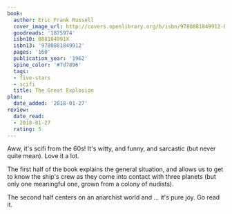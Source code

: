 ```yaml
---
book:
  author: Eric Frank Russell
  cover_image_url: http://covers.openlibrary.org/b/isbn/9780881849912-L.jpg
  goodreads: '1875974'
  isbn10: 088184991X
  isbn13: '9780881849912'
  pages: '160'
  publication_year: '1962'
  spine_color: '#7d7896'
  tags:
  - five-stars
  - scifi
  title: The Great Explosion
plan:
  date_added: '2018-01-27'
review:
  date_read:
  - 2018-01-27
  rating: 5
---
```


Aww, it's scifi from the 60s! It's witty, and funny, and sarcastic (but never quite mean). Love it a lot.

The first half of the book explains the general situation, and allows us to get to know the ship's crew as they come into contact with three planets (but only one meaningful one, grown from a colony of nudists).

The second half centers on an anarchist world and … it's pure joy. Go read it.
